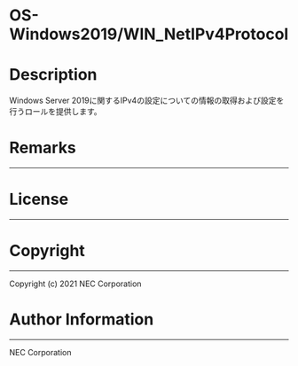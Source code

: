 OS-Windows2019/WIN_NetIPv4Protocol
=======================================================
# Description
Windows Server 2019に関するIPv4の設定についての情報の取得および設定を行うロールを提供します。

# Remarks
-------

# License
-------

# Copyright
---------
Copyright (c) 2021 NEC Corporation

# Author Information
------------------
NEC Corporation
